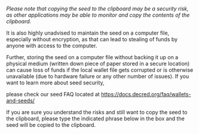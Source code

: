 
*Please note that copying the seed to the clipboard may be a security risk, as other applications may be able to monitor and copy the contents of the clipboard.*

It is also highly unadvised to maintain the seed on a computer file, especially without encryption, as that can lead to stealing of funds by anyone with access to the computer.

Further, storing the seed on a computer file without backing it up on a physical medium (written down piece of paper stored in a secure location) can cause loss of funds if the local wallet file gets corrupted or is otherwise unavailable (due to hardware failure or any other number of issues). If you want to learn more about seed security,

please check our seed FAQ located at https://docs.decred.org/faq/wallets-and-seeds/

If you are sure you understand the risks and still want to copy the seed to the clipboard, please type the indicated phrase below in the box and the seed will be copied to the clipboard.
